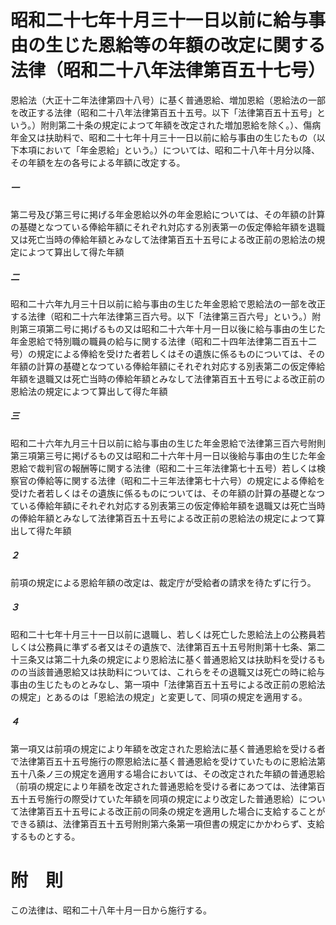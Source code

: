 # 昭和二十七年十月三十一日以前に給与事由の生じた恩給等の年額の改定に関する法律（昭和二十八年法律第百五十七号）
恩給法（大正十二年法律第四十八号）に基く普通恩給、増加恩給（恩給法の一部を改正する法律（昭和二十八年法律第百五十五号。以下「法律第百五十五号」という。）附則第二十条の規定によつて年額を改定された増加恩給を除く。）、傷病年金又は扶助料で、昭和二十七年十月三十一日以前に給与事由の生じたもの（以下本項において「年金恩給」という。）については、昭和二十八年十月分以降、その年額を左の各号による年額に改定する。
##### 一
第二号及び第三号に掲げる年金恩給以外の年金恩給については、その年額の計算の基礎となつている俸給年額にそれぞれ対応する別表第一の仮定俸給年額を退職又は死亡当時の俸給年額とみなして法律第百五十五号による改正前の恩給法の規定によつて算出して得た年額
##### 二
昭和二十六年九月三十日以前に給与事由の生じた年金恩給で恩給法の一部を改正する法律（昭和二十六年法律第三百六号。以下「法律第三百六号」という。）附則第三項第二号に掲げるもの又は昭和二十六年十月一日以後に給与事由の生じた年金恩給で特別職の職員の給与に関する法律（昭和二十四年法律第二百五十二号）の規定による俸給を受けた者若しくはその遺族に係るものについては、その年額の計算の基礎となつている俸給年額にそれぞれ対応する別表第二の仮定俸給年額を退職又は死亡当時の俸給年額とみなして法律第百五十五号による改正前の恩給法の規定によつて算出して得た年額
##### 三
昭和二十六年九月三十日以前に給与事由の生じた年金恩給で法律第三百六号附則第三項第三号に掲げるもの又は昭和二十六年十月一日以後給与事由の生じた年金恩給で裁判官の報酬等に関する法律（昭和二十三年法律第七十五号）若しくは検察官の俸給等に関する法律（昭和二十三年法律第七十六号）の規定による俸給を受けた者若しくはその遺族に係るものについては、その年額の計算の基礎となつている俸給年額にそれぞれ対応する別表第三の仮定俸給年額を退職又は死亡当時の俸給年額とみなして法律第百五十五号による改正前の恩給法の規定によつて算出して得た年額
##### ２
前項の規定による恩給年額の改定は、裁定庁が受給者の請求を待たずに行う。
##### ３
昭和二十七年十月三十一日以前に退職し、若しくは死亡した恩給法上の公務員若しくは公務員に準ずる者又はその遺族で、法律第百五十五号附則第十七条、第二十三条又は第二十九条の規定により恩給法に基く普通恩給又は扶助料を受けるものの当該普通恩給又は扶助料については、これらをその退職又は死亡の時に給与事由の生じたものとみなし、第一項中「法律第百五十五号による改正前の恩給法の規定」とあるのは「恩給法の規定」と変更して、同項の規定を適用する。
##### ４
第一項又は前項の規定により年額を改定された恩給法に基く普通恩給を受ける者で法律第百五十五号施行の際恩給法に基く普通恩給を受けていたものに恩給法第五十八条ノ三の規定を適用する場合においては、その改定された年額の普通恩給（前項の規定により年額を改定された普通恩給を受ける者にあつては、法律第百五十五号施行の際受けていた年額を同項の規定により改定した普通恩給）について法律第百五十五号による改正前の同条の規定を適用した場合に支給することができる額は、法律第百五十五号附則第六条第一項但書の規定にかかわらず、支給するものとする。
# 附　則
この法律は、昭和二十八年十月一日から施行する。
